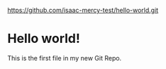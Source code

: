 https://github.com/isaac-mercy-test/hello-world.git

<!DOCTYPE html>
<html>
<head>
<title>Hello World!</title>
</head>
<body>

<h1>Hello world!</h1>
<p>This is the first file in my new Git Repo.</p>

</body>
</html>
<!-- Add icon library -->
<link rel="stylesheet" href="https://cdnjs.cloudflare.com/ajax/libs/font-awesome/4.7.0/css/font-awesome.min.css">

<div class="icon-bar">
  <a class="active" href="#"><i class="fa fa-home"></i></a>
  <a href="#"><i class="fa fa-search"></i></a>
  <a href="#"><i class="fa fa-envelope"></i></a>
  <a href="#"><i class="fa fa-globe"></i></a>
  <a href="#"><i class="fa fa-trash"></i></a>
</div>
